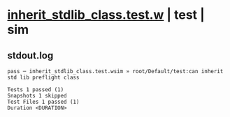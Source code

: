 # [inherit_stdlib_class.test.w](../../../../../tests/valid/inherit_stdlib_class.test.w) | test | sim

## stdout.log
```log
pass ─ inherit_stdlib_class.test.wsim » root/Default/test:can inherit std lib preflight class

Tests 1 passed (1)
Snapshots 1 skipped
Test Files 1 passed (1)
Duration <DURATION>
```

